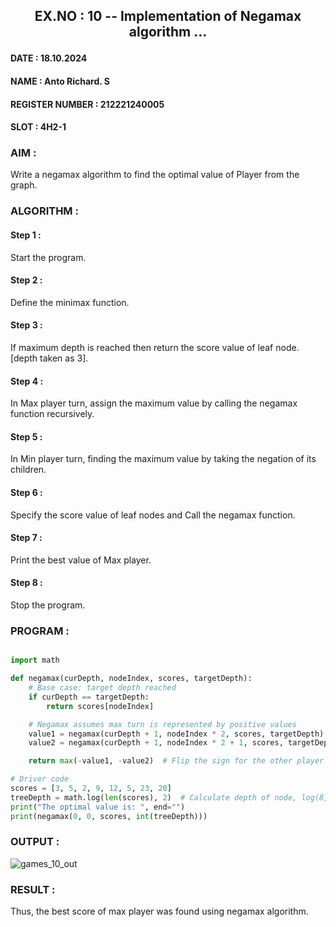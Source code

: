 ## <p align="center"> EX.NO : 10 -- Implementation of Negamax algorithm ... </p>

#### DATE : 18.10.2024      
#### NAME : Anto Richard. S
#### REGISTER NUMBER : 212221240005
#### SLOT : 4H2-1

### AIM :

Write a negamax algorithm to find the optimal value of Player from the graph.

### ALGORITHM :

#### Step 1 :

Start the program.

#### Step 2 :

Define the minimax function.

#### Step 3 :

If maximum depth is reached then return the score value of leaf node. [depth taken as 3].

#### Step 4 :

In Max player turn, assign the  maximum value by calling the negamax function recursively.

#### Step 5 :

In Min player turn, finding the maximum value by taking the negation of its children.

#### Step 6 :

Specify the score value of leaf nodes and Call the negamax function.

#### Step 7 :

Print the best value of Max player.

#### Step 8 :

Stop the program.

### PROGRAM :

```python

import math

def negamax(curDepth, nodeIndex, scores, targetDepth):
    # Base case: target depth reached
    if curDepth == targetDepth:
        return scores[nodeIndex]

    # Negamax assumes max turn is represented by positive values
    value1 = negamax(curDepth + 1, nodeIndex * 2, scores, targetDepth)
    value2 = negamax(curDepth + 1, nodeIndex * 2 + 1, scores, targetDepth)

    return max(-value1, -value2)  # Flip the sign for the other player's turn

# Driver code
scores = [3, 5, 2, 9, 12, 5, 23, 20]
treeDepth = math.log(len(scores), 2)  # Calculate depth of node, log(8, base 2) = 3
print("The optimal value is: ", end="")
print(negamax(0, 0, scores, int(treeDepth)))

```

### OUTPUT :

![games_10_out](https://github.com/user-attachments/assets/8828be6d-8ade-4cf0-9685-6e306a1c70d7)


### RESULT :

Thus, the best score of max player was found using negamax algorithm.

